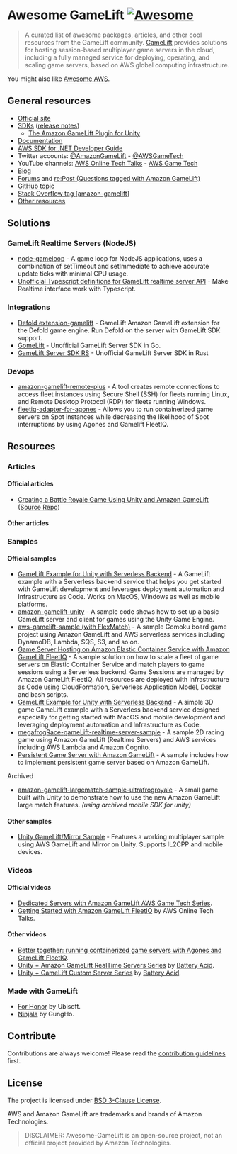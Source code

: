 Awesome GameLift [![Awesome](https://cdn.rawgit.com/sindresorhus/awesome/d7305f38d29fed78fa85652e3a63e154dd8e8829/media/badge.svg)](https://github.com/sindresorhus/awesome)
===============

> A curated list of awesome packages, articles, and other cool resources from the GameLift community.
> [GameLift](https://aws.amazon.com/gamelift/) provides solutions for hosting session-based multiplayer game servers in the cloud, including a fully managed service for deploying, operating, and scaling game servers, based on AWS global computing infrastructure.

You might also like [Awesome AWS](https://github.com/donnemartin/awesome-aws).

## General resources

- [Official site](https://aws.amazon.com/gamelift/)
- [SDKs](https://aws.amazon.com/gamelift/getting-started/#Developer_Resources_and_Documentation) ([release notes](https://docs.aws.amazon.com/gamelift/latest/developerguide/release-notes.html))
  - [The Amazon GameLift Plugin for Unity](https://github.com/aws/amazon-gamelift-plugin-unity)
- [Documentation](https://docs.aws.amazon.com/gamelift/index.html)
- [AWS SDK for .NET Developer Guide](https://docs.aws.amazon.com/sdk-for-net/latest/developer-guide/quick-start.html)
- Twitter accounts: [@AmazonGameLift](https://twitter.com/AmazonGameLift) - [@AWSGameTech](https://twitter.com/AWSGameTech)
- YouTube channels: [AWS Online Tech Talks](https://www.youtube.com/channel/UCT-nPlVzJI-ccQXlxjSvJmw) - [AWS Game Tech](https://www.youtube.com/channel/UCQH55cT_em5E8XU2J8erMKA)
- [Blog](https://aws.amazon.com/blogs/gametech/category/game-development/amazon-gamelift/)
- [Forums](https://forums.awsgametech.com/c/amazon-gamelift/7) and [re:Post (Questions tagged with Amazon GameLift)](https://repost.aws/tags/TAF8-XUqojTsadH5jSz3IfGQ/amazon-game-lift)
- [GitHub topic](https://github.com/topics/gamelift)
- [Stack Overflow tag [amazon-gamelift]](https://stackoverflow.com/questions/tagged/amazon-gamelift)
- [Other resources](#resources)

## Solutions

### GameLift Realtime Servers (NodeJS) 

- [node-gameloop](https://github.com/tangmi/node-gameloop) - A game loop for NodeJS applications, uses a combination of setTimeout and setImmediate to achieve accurate update ticks with minimal CPU usage.
- [Unofficial Typescript definitions for GameLift realtime server API](https://github.com/jcular/unofficial-gamelift-realtime-server-api) - Make Realtime interface work with Typescript.

### Integrations

- [Defold extension-gamelift](https://github.com/defold/extension-gamelift) - GameLift Amazon GameLift extension for the Defold game engine. Run Defold on the server with GameLift SDK support.
- [GomeLift](https://github.com/neguse/gomelift) - Unofficial GameLift Server SDK in Go.
- [GameLift Server SDK RS](https://github.com/ZaMaZaN4iK/aws-gamelift-server-sdk-rs) - Unofficial GameLift Server SDK in Rust

### Devops

- [amazon-gamelift-remote-plus](https://github.com/aws-samples/amazon-gamelift-remote-plus) - A tool creates remote connections to access fleet instances using Secure Shell (SSH) for fleets running Linux, and Remote Desktop Protocol (RDP) for fleets running Windows.
- [fleetiq-adapter-for-agones](https://github.com/awslabs/fleetiq-adapter-for-agones) - Allows you to run containerized game servers on Spot instances while decreasing the likelihood of Spot interruptions by using Agones and Gamelift FleetIQ.

## Resources

### Articles

#### Official articles

- [Creating a Battle Royale Game Using Unity and Amazon GameLift](https://aws.amazon.com/blogs/gametech/creating-a-battle-royale-game-using-unity-and-amazon-gamelift/) ([Source Repo](https://github.com/aws-samples/amazon-gamelift-ultrafrogroyale-large-match-sample))

#### Other articles

### Samples

#### Official samples
- [GameLift Example for Unity with Serverless Backend](https://github.com/aws-samples/aws-gamelift-and-serverless-backend-sample) - A GameLift example with a Serverless backend service that helps you get started with GameLift development and leverages deployment automation and Infrastructure as Code. Works on MacOS, Windows as well as mobile platforms.
- [amazon-gamelift-unity](https://github.com/aws-samples/amazon-gamelift-unity) - A sample code shows how to set up a basic GameLift server and client for games using the Unity Game Engine.
- [aws-gamelift-sample (with FlexMatch)](https://github.com/aws-samples/aws-gamelift-sample) - A sample Gomoku board game project using Amazon GameLift and AWS serverless services including DynamoDB, Lambda, SQS, S3, and so on.
- [Game Server Hosting on Amazon Elastic Container Service with Amazon GameLift FleetIQ](https://github.com/aws-samples/amazon-gamelift-fleetiq-with-amazon-ecs) - A sample solution on how to scale a fleet of game servers on Elastic Container Service and match players to game sessions using a Serverless backend. Game Sessions are managed by Amazon GameLift FleetIQ. All resources are deployed with Infrastructure as Code using CloudFormation, Serverless Application Model, Docker and bash scripts.
- [GameLift Example for Unity with Serverless Backend](https://github.com/aws-samples/aws-gamelift-and-serverless-backend-sample) - A simple 3D game GameLift example with a Serverless backend service designed especially for getting started with MacOS and mobile development and leveraging deployment automation and Infrastructure as Code.
- [megafrogRace-gameLift-realtime-server-sample](https://github.com/aws-samples/megafrograce-gamelift-realtime-servers-sample) - A sample 2D racing game using Amazon GameLift (Realtime Servers) and AWS services including AWS Lambda and Amazon Cognito.
- [Persistent Game Server with Amazon GameLift](https://github.com/aws-samples/amazon-gamelift-persistent-sample) - A sample includes how to implement persistent game server based on Amazon GameLift.

Archived
- [amazon-gamelift-largematch-sample-ultrafrogroyale](https://github.com/aws-samples/amazon-gamelift-ultrafrogroyale-large-match-sample) - A small game built with Unity to demonstrate how to use the new Amazon GameLift large match features. *(using archived mobile SDK for unity)*

#### Other samples

- [Unity GameLift/Mirror Sample](https://github.com/joaoborks/unity-gamelift-mirror-sample) - Features a working multiplayer sample using AWS GameLift and Mirror on Unity. Supports IL2CPP and mobile devices.

### Videos

#### Official videos

- [Dedicated Servers with Amazon GameLift AWS Game Tech Series](https://www.youtube.com/playlist?list=PLuGWzrvNze7KQO5mREeae2eIR8rJws0At).
- [Getting Started with Amazon GameLift FleetIQ](https://www.youtube.com/watch?v=p07ueG4A3qA) by AWS Online Tech Talks.

#### Other videos

- [Better together: running containerized game servers with Agones and GameLift FleetIQ](https://www.youtube.com/watch?v=RvBjgKME21U).
- [Unity + Amazon GameLift RealTime Servers Series](https://www.youtube.com/playlist?list=PLOtt3_R1rR9VMkqZvMF-39TeKrbpKZocW) by [Battery Acid](https://www.youtube.com/channel/UCtTEc7bBzP7Tq5U2Jzf5lPw).
- [Unity + GameLift Custom Server Series](https://www.youtube.com/playlist?list=PLOtt3_R1rR9XlvhJZXtiHQuIkisdXIxlc) by [Battery Acid](https://www.youtube.com/channel/UCtTEc7bBzP7Tq5U2Jzf5lPw).

### Made with GameLift

- [For Honor](https://aws.amazon.com/blogs/gametech/for-honor-friday-the-13th-the-game-move-from-p2p-to-the-cloud-to-improve-player-experience/) by Ubisoft.
- [Ninjala](https://aws.amazon.com/blogs/gametech/amazon-gamelift-announces-general-availability-of-six-new-regions/) by GungHo.

## Contribute

Contributions are always welcome!
Please read the [contribution guidelines](./CONTRIBUTING.md) first.

## License

The project is licensed under [BSD 3-Clause License](./LICENSE).

AWS and Amazon GameLift are trademarks and brands of Amazon Technologies.

> DISCLAIMER: Awesome-GameLift is an open-source project, not an official project provided by Amazon Technologies.
